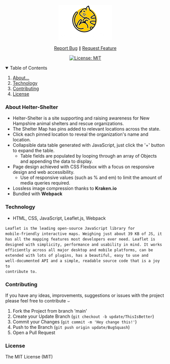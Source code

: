 <p align="center"> <img src="media/icons/readmeLogo.png" /> </p>

<p align="center">
  <a href="https://github.com/soundwanders/helter-shelter/issues">Report Bug</a>
  &#8741;
  <a href="https://github.com/soundwanders/helter-shelter/issues">Request Feature</a>

<div align="center"> 

[![License: MIT](https://img.shields.io/badge/License-MIT-yellow.svg)](https://opensource.org/licenses/MIT)

</div>

</p>

<!-- TABLE OF CONTENTS -->
<details open="open">
  <summary>Table of Contents</summary>
  <ol>
    <li><a href="#about">About...</a></li>
    <li><a href="#technology">Technology</a></li>
    <li><a href="#contributing">Contributing</a></li>
    <li><a href="#license">License</a></li>
  </ol>
</details>

### About Helter-Shelter

- Helter-Shelter is a site supporting and raising awareness for New Hampshire animal shelters and rescue organizations.
- The Shelter Map has pins added to relevant locations across the state.
- Click each pinned location to reveal the organization's name and location.
- Collapsible data table generated with JavaScript, just click the '+' button to expand the table.
  - Table fields are populated by looping through an array of Objects and appending the data to display.
- Page design achieved with CSS Flexbox with a focus on responsive design and web accessibility.
  - Use of responsive values (such as % and em) to limit the amount of media queries required.
- Lossless image compression thanks to <a href="https://kraken.io/web-interface" style="text-decoration: none; font-weight: bold; letter-spacing: 0.25px;" title="Link redirects to https://kraken.io">Kraken.io</a>
- Bundled with <a href="https://webpack.js.org/guides/getting-started/" style="text-decoration: none; font-weight: bold; letter-spacing: 0.25px;" title="Link redirects to https://webpack.js.org">Webpack</a>

### Technology
- HTML, CSS, JavaScript, Leaflet.js, Webpack

<code>Leaflet is the leading open-source JavaScript library for mobile-friendly interactive maps. 
Weighing just about 39 KB of JS, it has all the mapping features most developers ever need. 
Leaflet is designed with simplicity, performance and usability in mind. It works efficiently across 
all major desktop and mobile platforms, can be extended with lots of plugins, has a beautiful, easy to 
use and well-documented API and a simple, readable source code that is a joy to contribute to.</code>
<br/>

### Contributing
If you have any ideas, improvements, suggestions or issues with the project please feel free to contribute &smile;

1. Fork the Project from branch 'main'
2. Create your Update Branch (`git checkout -b update/ThisIsBetter`)
3. Commit your Changes (`git commit -m 'Hey change this!'`)
4. Push to the Branch (`git push origin update/BugSquash`)
5. Open a Pull Request

### License
<a href="https://mit-license.org/" rel="noopener noreferral" style="text-decoration: none;">The MIT License (MIT)</a>
